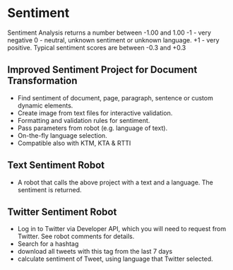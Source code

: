 # Sentiment
Sentiment Analysis returns a number between -1.00 and 1.00
-1  - very negative
 0  - neutral, unknown sentiment or unknown language.
+1  - very positive.
Typical sentiment scores are between -0.3 and +0.3

## Improved Sentiment Project for Document Transformation
* Find sentiment of document, page, paragraph, sentence or custom dynamic elements.
* Create image from text files for interactive validation.
* Formatting and validation rules for sentiment.
* Pass parameters from robot (e.g. language of text).
* On-the-fly language selection.
* Compatible also with KTM, KTA & RTTI
## Text Sentiment Robot
* A robot that calls the above project with a text and a language. The sentiment is returned.
## Twitter Sentiment Robot
* Log in to Twitter via Developer API, which you will need to request from Twitter. See robot comments for details.
* Search for a hashtag
* download all tweets with this tag from the last 7 days
* calculate sentiment of Tweet, using language that Twitter selected.
